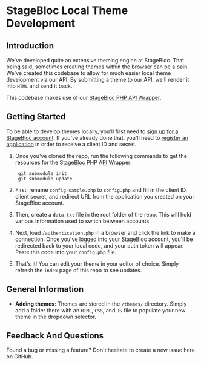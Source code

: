 # StageBloc Local Theme Development

## Introduction

We've developed quite an extensive theming engine at StageBloc. That being said, sometimes creating themes within the browser can be a pain. We've created this codebase to allow for much easier local theme development via our API. By submitting a theme to our API, we'll render it into `HTML` and send it back.

This codebase makes use of our [StageBloc PHP API Wrapper](https://github.com/stagebloc/php-stagebloc-api).

## Getting Started

To be able to develop themes locally, you'll first need to [sign up for a StageBloc account](http://www.stagebloc.com/signup). If you've already done that, you'll need to [register an application](http://stagebloc.com/account/admin/management/developers/) in order to receive a client ID and secret.

1. Once you've cloned the repo, run the following commands to get the resources for the [StageBloc PHP API Wrapper](https://github.com/stagebloc/php-stagebloc-api):

		git submodule init
		git submodule update

2. First, rename `config-sample.php` to `config.php` and fill in the client ID, client secret, and redirect URL from the application you created on your StageBloc account.

3. Then, create a `data.txt` file in the root folder of the repo. This will hold various information used to switch between accounts.
  
4. Next, load `/authentication.php` in a browser and click the link to make a connection. Once you've logged into your StageBloc account, you'll be redirected back to your local code, and your auth token will appear. Paste this code into your `config.php` file.
       
5. That's it! You can edit your theme in your editor of choice. Simply refresh the `index` page of this repo to see updates.

## General Information
* **Adding themes**: Themes are stored in the `/themes/` directory. Simply add a folder there with an `HTML`, `CSS`, and `JS` file to populate your new theme in the dropdown selector.


## Feedback And Questions

Found a bug or missing a feature? Don't hesitate to create a new issue here on GitHub.